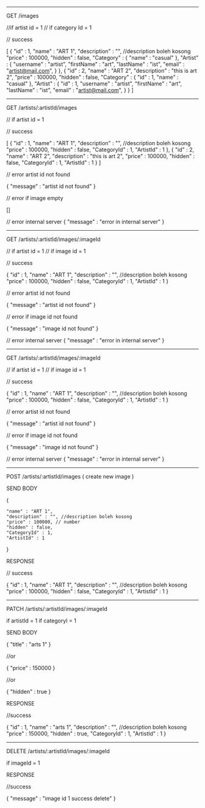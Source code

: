 --------------------------------------------------------
GET /images

//if artist id = 1
// if category Id = 1

// success

[
    {
        "id" : 1,
        "name" : "ART 1",
        "description" : "", //description boleh kosong
        "price" : 100000,
        "hidden" : false,
        "Category" : {
            "name" : "casual"
        },
        "Artist" : {
            "username" : "artist",
            "firstName" : "art",
            "lastName" : "ist",
            "email" : "artist@mail.com",
        }
    },
    {
        "id" : 2,
        "name" : "ART 2",
        "description" : "this is art 2",
        "price" : 100000,
        "hidden" : false,
        "Category" : {
            "id" : 1,
            "name" : "casual"
        },
        "Artist" : {
            "id" : 1,
            "username" : "artist",
            "firstName" : "art",
            "lastName" : "ist",
            "email" : "artist@mail.com",
        }
    }
]





--------------------------------------------------------
GET /artists/:artistId/images

// if artist id = 1

// success

[
    {
        "id" : 1,
        "name" : "ART 1",
        "description" : "", //description boleh kosong
        "price" : 100000,
        "hidden" : false,
        "CategoryId" : 1,
        "ArtistId" : 1
    },
    {
        "id" : 2,
        "name" : "ART 2",
        "description" : "this is art 2",
        "price" : 100000,
        "hidden" : false,
        "CategoryId" : 1,
        "ArtistId" : 1
    }
]


// error artist id not found

{
    "message" : "artist id not found"
}

// error if image empty

[]

// error internal server
{
    "message" : "error in internal server"
}


--------------------------------------------------------
GET /artists/:artistId/images/:imageId

// if artist id = 1
// if image id = 1

// success


{
    "id" : 1,
    "name" : "ART 1",
    "description" : "", //description boleh kosong
    "price" : 100000,
    "hidden" : false,
    "CategoryId" : 1,
    "ArtistId" : 1
}


// error artist id not found

{
    "message" : "artist id not found"
}

// error if image id not found

{
    "message" : "image id not found"
}

// error internal server
{
    "message" : "error in internal server"
}



--------------------------------------------------------
GET /artists/:artistId/images/:imageId

// if artist id = 1
// if image id = 1

// success


{
    "id" : 1,
    "name" : "ART 1",
    "description" : "", //description boleh kosong
    "price" : 100000,
    "hidden" : false,
    "CategoryId" : 1,
    "ArtistId" : 1
}


// error artist id not found

{
    "message" : "artist id not found"
}

// error if image id not found

{
    "message" : "image id not found"
}

// error internal server
{
    "message" : "error in internal server"
}



--------------------------------------------------------
POST /artists/:artistId/images ( create new image )

SEND BODY

{

    "name" : "ART 1",
    "description" : "", //description boleh kosong
    "price" : 100000, // number
    "hidden" : false,
    "CategoryId" : 1,
    "ArtistId" : 1
}


RESPONSE

// success

{
    "id" : 1,
    "name" : "ART 1",
    "description" : "", //description boleh kosong
    "price" : 100000,
    "hidden" : false, 
    "CategoryId" : 1,
    "ArtistId" : 1
}



--------------------------------------------------------
PATCH /artists/:artistId/images/:imageId

if artistId = 1
if categoryI = 1

SEND BODY

{
    "title" : "arts 1"
}


//or

{
    "price" : 150000
}

//or

{
    "hidden" : true
}


RESPONSE

//success

{
    "id" : 1,
    "name" : "arts 1",
    "description" : "", //description boleh kosong
    "price" : 150000,
    "hidden" : true, 
    "CategoryId" : 1,
    "ArtistId" : 1
}



--------------------------------------------------------
DELETE /artists/:artistId/images/:imageId


if imageId = 1

RESPONSE

//success

{
    "message" : "image id 1 success delete"
}
